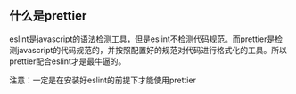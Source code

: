 ## 什么是prettier

eslint是javascript的语法检测工具，但是eslint不检测代码规范。而prettier是检测javascript的代码规范的，并按照配置好的规范对代码进行格式化的工具。所以prettier配合eslint才是最牛逼的。

注意：一定是在安装好eslint的前提下才能使用prettier